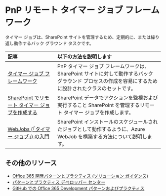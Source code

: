 # PnP リモート タイマー ジョブ フレームワーク

タイマー ジョブは、SharePoint サイトを管理するため、定期的に、または繰り返し動作するバック グラウンド タスクです。

|**記事**|**以下の方法を説明します**|
|:-----|:-----|
|[タイマー ジョブ フレームワーク](timerjob-framework.md)|PnP タイマー ジョブ フレームワークは、SharePoint サイトに対して動作するバック グラウンド プロセスの作成を容易にするために設計されたクラスのセットです。|
|[SharePoint でリモート タイマー ジョブを作成する](create-remote-timer-jobs-in-sharepoint.md)|SharePoint データでアクションを監視および実行すること SharePoint を管理するリモート タイマー ジョブを作成します。|
|[WebJobs (「タイマー ジョブ」) の入門](Getting-Started-with-building-Azure-WebJobs-for-your-Office365-sites.md)|SharePoint インストールのスケジュールされたジョブとして動作するように、Azure WebJob を構築する方法について説明します。

## その他のリソース 

* [Office 365 開発パターンとプラクティス (ソリューション ガイダンス)](Office-365-development-patterns-and-practices-solution-guidance.md)
* [パターンとプラクティス デベロッパー センター](http://dev.office.com/patterns-and-practices)
* [GitHub での Office 365 Development パターンおよびプラクティス](https://github.com/OfficeDev/PnP)
